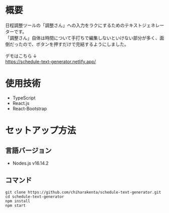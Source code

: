 # 概要

日程調整ツールの「調整さん」への入力をラクにするためのテキストジェネレーターです。<br />
「調整さん」自体は時間について手打ちで編集しないといけない部分が多く、面倒だったので、ボタンを押すだけで完結するようにしました。<br /><br />
デモはこちら ↓<br />
https://schedule-text-generator.netlify.app/

# 使用技術

- TypeScript
- React.js
- React-Bootstrap

# セットアップ方法

## 言語バージョン

- Nodes.js v16.14.2

## コマンド

```shell
git clone https://github.com/chiharakenta/schedule-text-generator.git
cd schedule-text-generator
npm install
npm start
```
